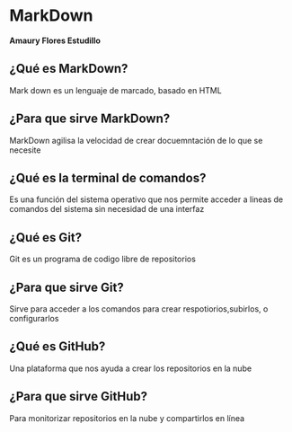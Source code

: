 # MarkDown
**Amaury Flores Estudillo**

## ¿Qué es MarkDown?
Mark down es un lenguaje de marcado, basado en HTML

## ¿Para que sirve MarkDown?
MarkDown agilisa la velocidad de crear docuemntación de lo que se necesite

## ¿Qué es la terminal de comandos?
Es una función del sistema operativo que nos permite acceder a lineas de comandos del sistema sin necesidad de una interfaz

## ¿Qué es Git?
Git es un programa de codigo libre de repositorios

## ¿Para que sirve Git?
Sirve para acceder a los comandos para crear respotiorios,subirlos, o configurarlos

## ¿Qué es GitHub?
Una plataforma que nos ayuda a crear los repositorios en la nube

## ¿Para que sirve GitHub?
Para monitorizar repositorios en la nube y compartirlos en línea